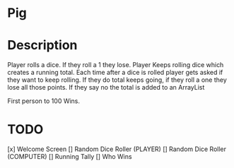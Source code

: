 # Pig #

# Description 
Player rolls a dice. If they roll a 1 they lose. Player Keeps rolling dice which creates a running total. Each time after a dice is rolled player gets asked if they want to keep rolling. If they do total keeps going, if they roll a one they lose all those points. If they say no the total is added to an ArrayList

First person to 100 Wins.


# TODO
 
[x] Welcome Screen
[] Random Dice Roller (PLAYER)
[] Random Dice Roller (COMPUTER)
[] Running Tally 
[] Who Wins